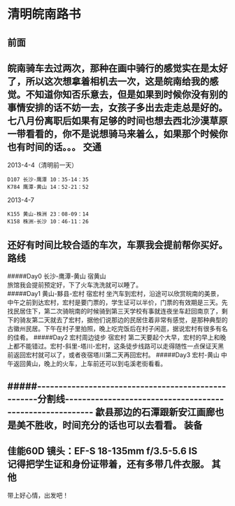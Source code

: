 清明皖南路书
=====
前面
-----
皖南骑车去过两次，那种在画中骑行的感觉实在是太好了，所以这次想拿着相机去一次，这是皖南给我的感觉。不知道你知否乐意去，但是如果到时候你没有别的事情安排的话不妨一去，女孩子多出去走走总是好的。七八月份离职后如果有足够的时间也想去西北沙漠草原一带看看的，你不是说想骑马来着么，如果那个时候你也有时间的话。。。
交通
-----
2013-4-4（清明前一天）

    D107 长沙-鹰潭 10：35-14：35
    K784 鹰潭-黄山 14：52-21：52
2013-4-7

    K155 黄山-株洲 23：08-09：14
    K158 株洲-长沙 10：46-11：26
    
还好有时间比较合适的车次，车票我会提前帮你买好。
路线
-----
#####Day0 长沙-鹰潭-黄山 宿黄山  
旅馆我会提前预定好，下了火车洗洗就可以睡了。  
#####Day1 黄山-黟县-宏村 宿宏村
坐汽车到宏村，沿途可以欣赏皖南的美景，中午之前到达宏村，宏村是要门票的，学生证可以半价，门票的有效期是三天。先找民居住下，第二次骑皖南的时候骑到第三天学校有事就连夜坐车赶回南京了，剩下的骑友第二天就去了宏村，据他们说那边的民居住着非常有感觉，是那种典型的古徽州民居。下午在村子里拍照，晚上吃完饭后在村子闲逛，据说宏村有很多有名的佳肴。
#####Day2 宏村周边徒步 宿宏村
第二天要起个大早，宏村的早上和晚上都不能错过。宏村-斜里-塔川-宏村，这条徒步线路可以走得随性一点保证天黑前返回宏村就可以了，或者夜宿塔川第二天再回宏村。
#####Day3 宏村-黄山
中午返回黄山，晚上的火车，上车前还可以到屯溪老街看看。  

#####---------------------------------------------------分割线---------------------------------------------------------
歙县那边的石潭跟新安江画廊也是美不胜收，时间充分的话也可以去看看。
装备
-----
佳能60D 镜头：EF-S 18-135mm f/3.5-5.6 IS  
记得把学生证和身份证带着，还有多带几件衣服。
其他
-----
带上好心情，出发吧！
